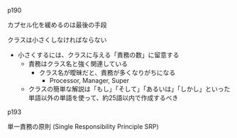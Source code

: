 p190

カプセル化を緩めるのは最後の手段

クラスは小さくしなければならない

- 小さくするには、クラスに与える「責務の数」に留意する
    - 責務はクラス名と強く関連している
        - クラス名が曖昧だと、責務が多くなりがちになる
            - Processor, Manager, Super
    - クラスの簡単な解説は「もし」「そして」「あるいは」「しかし」といった単語以外の単語を使って、約25語以内で作成するべき

p193

単一責務の原則 (Single Responsibility Principle SRP)